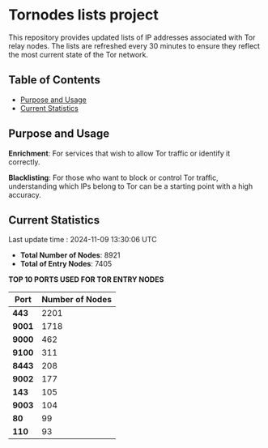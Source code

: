 # Tornodes lists project

This repository provides updated lists of IP addresses associated with Tor relay nodes. The lists are refreshed every 30 minutes to ensure they reflect the most current state of the Tor network.

## Table of Contents

- [Purpose and Usage](#purpose-and-usage)
- [Current Statistics](#current-statistics)


## Purpose and Usage

**Enrichment**: For services that wish to allow Tor traffic or identify it correctly.

**Blacklisting**: For those who want to block or control Tor traffic, understanding which IPs belong to Tor can be a starting point with a high accuracy.

## Current Statistics

Last update time : 2024-11-09 13:30:06 UTC

- **Total Number of Nodes**: 8921
- **Total of Entry Nodes**: 7405

**TOP 10 PORTS USED FOR TOR ENTRY NODES**

| **Port** | **Number of Nodes** |
|------|-----------------|
| **443**   | 2201  |
| **9001**   | 1718  |
| **9000**   | 462  |
| **9100**   | 311  |
| **8443**   | 208  |
| **9002**   | 177  |
| **143**   | 105  |
| **9003**   | 104  |
| **80**   | 99  |
| **110**   | 93  |

